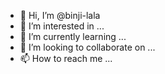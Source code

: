 - 👋 Hi, I’m @binji-lala
- 👀 I’m interested in ...
- 🌱 I’m currently learning ...
- 💞️ I’m looking to collaborate on ...
- 📫 How to reach me ...

<!---
binji-lala/binji-lala is a ✨ special ✨ repository because its `README.md` (this file) appears on your GitHub profile.
You can click the Preview link to take a look at your changes.
--->
